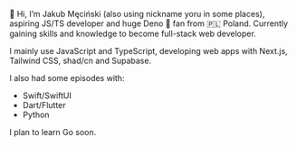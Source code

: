 👋 Hi, I’m Jakub Męciński (also using nickname yoru in some places), aspiring JS/TS developer and huge Deno 🦕 fan from 🇵🇱 Poland. Currently gaining skills and knowledge to become full-stack web developer.

I mainly use JavaScript and TypeScript, developing web apps with Next.js, Tailwind CSS, shad/cn and Supabase.

I also had some episodes with:

- Swift/SwiftUI
- Dart/Flutter
- Python

I plan to learn Go soon.
<!---
jmecinski/jmecinski is a ✨ special ✨ repository because its `README.md` (this file) appears on your GitHub profile.
You can click the Preview link to take a look at your changes.
--->
